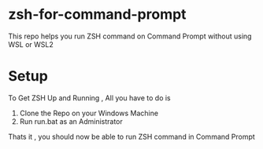 # zsh-for-command-prompt
This repo helps you run ZSH command on Command Prompt without using WSL or WSL2 

# Setup
To Get ZSH Up and Running , All you have to do is 
1. Clone the Repo on your Windows Machine
1. Run run.bat as an Administrator 

Thats it , you should now be able to run ZSH command in Command Prompt
